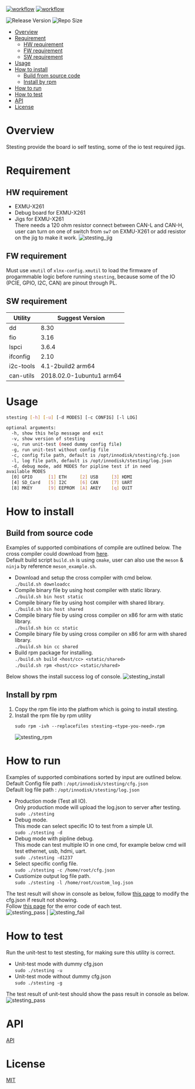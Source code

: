 <!--
 Copyright (c) 2022 Innodisk crop.
 
 This software is released under the MIT License.
 https://opensource.org/licenses/MIT
-->
[![workflow](https://github.com/InnoIPA/stesting-sc/actions/workflows/cmake.yml/badge.svg)](https://github.com/InnoIPA/stesting-sc/actions)
[![workflow](https://github.com/aiotads/stesting__confidential/actions/workflows/meson.yml/badge.svg)](https://github.com/aiotads/stesting__confidential/actions)

![Release Version](https://img.shields.io/github/v/release/InnoIPA/stesting-sc)
![Repo Size](https://img.shields.io/github/repo-size/InnoIPA/stesting-sc)

- [Overview](#overview)
- [Requirement](#requirement)
  - [HW requirement](#hw-requirement)
  - [FW requirement](#fw-requirement)
  - [SW requirement](#sw-requirement)
- [Usage](#usage)
- [How to install](#how-to-install)
  - [Build from source code](#build-from-source-code)
  - [Install by rpm](#install-by-rpm)
- [How to run](#how-to-run)
- [How to test](#how-to-test)
- [API](#api)
- [License](#license)

# Overview
Stesting provide the board io self testing, some of the io test required jigs.

# Requirement
## HW requirement
- EXMU-X261
- Debug board for EXMU-X261
- Jigs for EXMU-X261  
  There needs a 120 ohm resistor connect between CAN-L and CAN-H, user can turn on one of switch from `sw7` on EXMU-X261 or add resistor on the jig to make it work.
  ![stesting_jig](doc/stesting_jig.png)
## FW requirement
Must use `xmutil` of `xlnx-config.xmutil` to load the firmware of progarmmable logic before running `stesting`, because some of the IO (PCIE, GPIO, I2C, CAN) are pinout through PL. 
## SW requirement
Utility | Suggest Version
---|---
dd | 8.30
fio | 3.16
lspci | 3.6.4
ifconfig | 2.10
i2c-tools | 4.1-2build2 arm64
can-utils | 2018.02.0-1ubuntu1 arm64

# Usage
```bash
stesting [-h] [-u] [-d MODES] [-c CONFIG] [-l LOG]

optional arguments:
  -h, show this help message and exit
  -v, show version of stesting
  -u, run unit-test (need dummy config file)
  -g, run unit-test without config file
  -c, config file path, default is /opt/innodisk/stesting/cfg.json
  -l, log file path, default is /opt/innodisk/stesting/log.json
  -d, debug mode, add MODES for pipline test if in need 
available MODES
  [0] GPIO      [1] ETH     [2] USB     [3] HDMI
  [4] SD_Card   [5] I2C     [6] CAN     [7] UART
  [8] MKEY      [9] EEPROM  [A] AKEY    [q] QUIT 
```

# How to install
## Build from source code
Examples of supported combinations of compile are outlined below.
The cross compiler could download from [here](https://releases.linaro.org/components/toolchain/binaries/latest-7/aarch64-linux-gnu/gcc-linaro-7.5.0-2019.12-x86_64_aarch64-linux-gnu.tar.xz).  
Default build script `build.sh` is using `cmake`, user can also use the `meson` & `ninja` by reference `meson_example.sh`.
- Download and setup the cross compiler with cmd below.  
    `./build.sh downloadcc`
- Compile binary file by using host compiler with static library.  
    `./build.sh bin host static`
- Compile binary file by using host compiler with shared library.  
    `./build.sh bin host shared`
- Compile binary file by using cross compiler on x86 for arm with static library.  
    `./build.sh bin cc static`
- Compile binary file by using cross compiler on x86 for arm with shared library.  
    `./build.sh bin cc shared`
- Build rpm package for installing.  
    `./build.sh build <host/cc> <static/shared>`  
    `./build.sh rpm <host/cc> <static/shared>`

Below shows the install success log of console.
![stesting_install](doc/stesting_install.gif)

## Install by rpm
1. Copy the rpm file into the platfrom which is going to install stesting.
2. Install the rpm file by rpm utility
    ```
    sudo rpm -ivh --replacefiles stesting-<type-you-need>.rpm
    ```
    ![stesting_rpm](doc/stesting_rpm.gif)
# How to run
Examples of supported combinations sorted by input are outlined below.   
Default Config file path : `/opt/innodisk/stesting/cfg.json`  
Default log file path :  `/opt/innodisk/stesting/log.json`  
- Production mode (Test all IO).  
    Only production mode will upload the log.json to server after testing.  
    `sudo ./stesting`
- Debug mode.  
    This mode can select specific IO to test from a simple UI.  
    `sudo ./stesting -d`
- Debug mode with pipline debug.  
    This mode can test multiple IO in one cmd, for example below cmd will test ethernet, usb, hdmi, uart.  
    `sudo ./stesting -d1237`
- Select specific config file.  
    `sudo ./stesting -c /home/root/cfg.json`
- Custiomize output log file path.  
    `sudo ./stesting -l /home/root/custom_log.json`  

The test result will show in console as below, follow [this page](CONFIG.md) to modify the cfg.json if result not showing.  
Follow [this page](ERRORCODE.md) for the error code of each test.   
    ![stesting_pass](doc/stesting_pass.png) | ![stesting_fail](doc/stesting_fail.png)

# How to test
Run the unit-test to test stesting, for making sure this utility is correct.
- Unit-test mode with dummy cfg.json  
    `sudo ./stesting -u`
- Unit-test mode without dummy cfg.json  
    `sudo ./stesting -g`

The test result of unit-test should show the pass result in console as below.  
![stesting_pass](doc/stesting_ut.png)

# API
[API](API.md)


# License
[MIT](LICENSE)